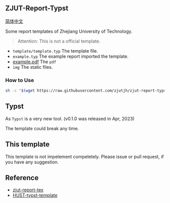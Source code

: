 ## ZJUT-Report-Typst
[简体中文](./README.zh.md)

Some report templates of Zhejiang University of Technology.

> Attention: This is not a official template.

- `template/template.typ` The template file.
- `example.typ` The example report imported the template.
- [example.pdf](./example.pdf) The `pdf`
- `img` The static files.

### How to Use

```bash
sh -c "$(wget https://raw.githubusercontent.com/zjutjh/zjut-report-typst/main/get-template.sh -O -)"
```

## Typst

As `Typst` is a very new tool. (v0.1.0 was released in Apr, 2023)

The template could break any time.

## This template

This template is not impelement compeletely. 
Please issue or pull request, if you have any suggestion.

## Reference
- [zjut-report-tex](https://github.com/zjutjh/zjut-report-tex)
- [HUST-typst-template](https://github.com/werifu/HUST-typst-template)
